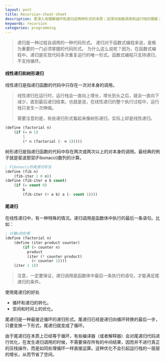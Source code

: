 ```yaml
---
layout: post
title: Recursion-cheat-sheet
description: 更深入地理解循环和递归这两种形式的本质；加深对函数调用和运行栈的理解；更有效地使用参数和返回值在进程调用间传递数据；更有效地理解和使用数据结构。
keywords: recursion
categories: programming
---
```


>递归是一种过程自调用的一种代码形式。
递归对于函数式编程来说，是极为重要的一门必须掌握的代码形式。
为什么这么说呢？因为，在函数式编程中，递归是实现代码多次重复运行的唯一形式。函数式编程只支持递归，不支持循环。

#### 线性递归和树形递归
线性递归是指递归函数的代码中只存在一次对本身的调用。

> 线性递归在运行时，运行栈会一直向上增长，增长到头之后，就会一直向下减少，直到最后递归结束。也就是说，在线性递归的整个执行过程中，运行栈只发生一次伸缩。
>
>需要注意的是，有些递归形式看起来像树形递归，实际上却是线性递归。

``` lisp
(define (factorial n)
    (if (= n 1)
        1
        (* n (factorial (- n 1)))))
```

树形递归是指递归函数的代码中存在两次或两次以上的对本身的调用。最经典的例子就是斐波那契(Fibonacci)数列的计算。

``` lisp
; Fibonacci的尾递归写法
(define (fib n)
    (fib-iter 1 0 n))
(define (fib-iter a b count)
    (if (= count 0)
        b
        (fib-iter (+ a b) a (- count 1))))
```

#### 尾递归
在线性递归中，有一种特殊的情况。递归调用是函数体中执行的最后一条语句。比如：

``` lisp
; 计算n的阶乘
(define (factorial n)
    (define (iter product counter)
        (if (> counter n)
          product
          (iter (* counter product)
            (+ counter 1))))
    (iter 1 1))
```

>注意，一定要保证，递归调用是函数体中最后一条执行的语句，才能满足尾递归的条件。

使用尾递归的好处
- 循环和递归的转化。
- 空间和时间上的优化。

尾递归是一种最接近循环的递归形式。尾递归已经是递归向循环转换的最后一步，只要变换一下形式，尾递归就变成了循环。

由于尾递归在本质上已经等于循环，有些编译器（或者解释器）会对尾递归代码进行优化，在发生递归调用的时候，不需要保存所有的中间结果，因而并不进行真正的压栈操作，而是如同处理循环一样直接运算。这种优化不会引起运行栈的一层层的增长，从而节省了空间。

